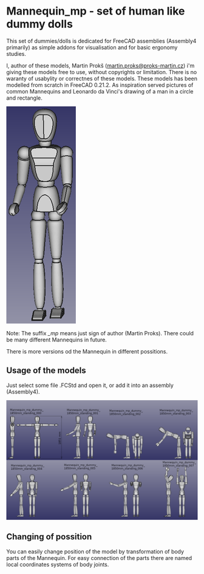 # Mannequin_mp - set of human like dummy dolls

This set of dummies/dolls is dedicated for FreeCAD assemblies
(Assembly4 primarily) as simple addons for visualisation and
for basic ergonomy studies.

I, author of these models, Martin Prokš (martin.proks@proks-martin.cz)
i'm giving these models free to use, without copyrights or limitation.
There is no waranty of usabylity or correctnes of these models.
These models has been modelled from scratch in FreeCAD 0.21.2.
As inspiration served pictures of common Mannequins and
Leonardo da Vinci's drawing of a man in a circle and rectangle.

![Mannequin_mp - base model](./picture-mannequin_mp.png "Mannequin base model")

Note: The suffix *\_mp* means just sign of author (Martin Proks).
There could be many different Mannequins in future.

There is more versions od the Mannequin in different possitions.


## Usage of the models

Just select some file .FCStd and open it, or add it into an assembly
(Assembly4).

![Set of Mannequins 29.11.2023](./picture-set-of-mannequins_mp.png "Set of Mannequins 29.11.2023")


## Changing of possition

You can easily change position of the model by transformation
of body parts of the Mannequin. For easy connection of the parts
there are named local coordinates systems of body joints.
